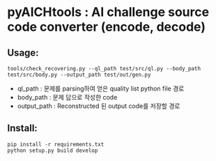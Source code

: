 # pyAICHtools : AI challenge source code converter (encode, decode)

## Usage:
```
tools/check_recovering.py --ql_path test/src/ql.py --body_path test/src/body.py --output_path test/out/gen.py
```

* ql_path	:	문제를 parsing하여 얻은 quality list python file 경로
* body_path	:	문제 답으로 작성한 code 
* output_path : Reconstructed 된 output code를 저장할 경로

## Install:

```
pip install -r requirements.txt
python setup.py build develop
```
